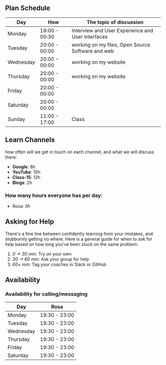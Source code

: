 ## Plan Schedule

 Day | How | The topic of discussion|
-----|-----|------------------------|
Monday | 19:00 - 00:30 | Interview and User Experience and User Interfaces |
Tuesday | 20:00 - 00:00 | working on my files, Open Source Software and web|
Wednesday| 20:00 - 00:00| working on my website|
Thursday| 20:00 - 00:00 | working on my website |
Friday | 20:00 - 00:00 | 
Saturday| 20:00 - 00:00
Sunday | 11:00 - 17:00| Class|




## Learn Channels

how often will we get in touch on each channel, and what we will discuss there:

- **Google**: 8h
- **YouTube**: 10h
- **Class-15**: 12h
- **Blogs**: 2h

### How many hours everyone has per day:

- Rosa: _5h_

## Asking for Help

There's a fine line between confidently learning from your mistakes, and stubbornly getting no where. Here is a general guide for when to ask for help based on how long you've been stuck on the same problem:

1. _0 -> 30 min_: Try on your own
2. _30 -> 60 min_: Ask your group for help
3. _60+ min_: Tag your coaches in Slack or GitHub



## Availability

### Availability for calling/messaging

Day       |    Rosa       |
----------|---------------|
Monday    | 19:30 - 23:00 |
Tuesday   | 19:30 - 23:00 |
Wednesday | 19:30 - 23:00 | 
Thursday  | 19:30 - 23:00 |
Friday    | 19:30 - 23:00 |
Saturday  | 19:30 - 23:00 |
